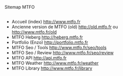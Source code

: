 Sitemap MTFO
<br><br>
- Accueil (index) http://www.mtfo.fr<br>
- Ancienne version de MTFO (old) http://old.mtfo.fr ou http://www.mtfo.fr/old<br>
- MTFO Heberg http://heberg.mtfo.fr<br>
- Portfolio (Enzo) http://portfolio.mtfo.fr<br>
- MTFO Seo / Tools http://www.mtfo.fr/seo/tools<br>
- MTFO Seo / Review http://www.mtfo.fr/seo/review<br>
- MTFO API http://api.mtfo.fr<br>
- MTFO Weather http://www.mtfo.fr/weather<br>
- MTFO Library http://www.mtfo.fr/library
